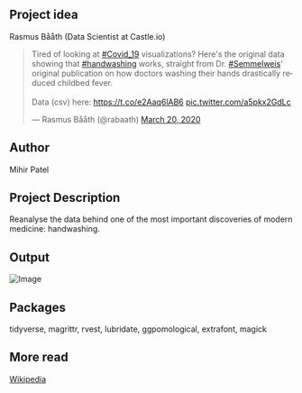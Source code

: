 Project idea
-----------------
Rasmus Bååth (Data Scientist at Castle.io)
      
<blockquote class="twitter-tweet"><p lang="en" dir="ltr">Tired of looking at <a href="https://twitter.com/hashtag/Covid_19?src=hash&amp;ref_src=twsrc%5Etfw">#Covid_19</a> visualizations? Here&#39;s the original data showing that <a href="https://twitter.com/hashtag/handwashing?src=hash&amp;ref_src=twsrc%5Etfw">#handwashing</a> works, straight from Dr. <a href="https://twitter.com/hashtag/Semmelweis?src=hash&amp;ref_src=twsrc%5Etfw">#Semmelweis</a>&#39; original publication on how doctors washing their hands drastically reduced childbed fever.<br><br>Data (csv) here: <a href="https://t.co/e2Aaq6lAB6">https://t.co/e2Aaq6lAB6</a> <a href="https://t.co/a5pkx2GdLc">pic.twitter.com/a5pkx2GdLc</a></p>&mdash; Rasmus Bååth (@rabaath) <a href="https://twitter.com/rabaath/status/1241117193875718144?ref_src=twsrc%5Etfw">March 20, 2020</a></blockquote> <script async src="https://platform.twitter.com/widgets.js" charset="utf-8"></script>     

Author
-------
Mihir Patel

Project Description
--------------------
Reanalyse the data behind one of the most important discoveries of modern medicine: handwashing. 

Output
------
![Image](https://github.com/opendatasurgeon/HandwashingAnalysis_r/blob/master/handwashing_graph.png?raw=true)

Packages
--------------------
tidyverse, magrittr, rvest, lubridate, ggpomological, extrafont, magick

More read
---------
[Wikipedia](https://en.wikipedia.org/wiki/Historical_mortality_rates_of_puerperal_fever#Monthly_mortality_rates_for_birthgiving_women_1841%E2%80%931849)
